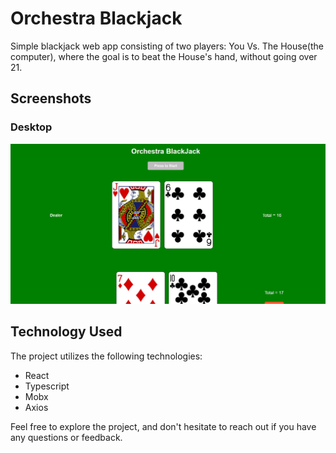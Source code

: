 # Orchestra Blackjack

Simple blackjack web app consisting of two players: You Vs. The House(the computer), where the goal is to
beat the House's hand, without going over 21.

## Screenshots

### Desktop
![Main page](public/game-capture.JPG)

## Technology Used

The project utilizes the following technologies:

- React
- Typescript
- Mobx
- Axios

Feel free to explore the project, and don't hesitate to reach out if you have any questions or feedback.
